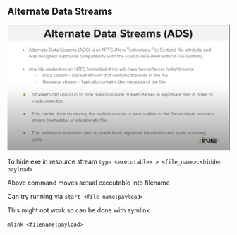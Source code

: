 ## Alternate Data Streams
![](</Images/Pasted image 20231206192456.png>)


To hide exe in resource stream
`type <executable> > <file_name>:<hidden payload>`

Above command moves actual executable into filename

Can try running via `start <file_name:payload>`

This might not work so can be done with symlink

`mlink <filename:payload>`

